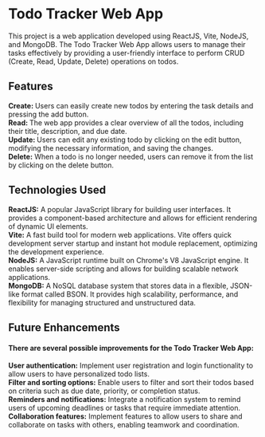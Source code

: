 # Todo Tracker Web App

This project is a web application developed using ReactJS, Vite, NodeJS, and MongoDB. The Todo Tracker Web App allows users to manage their tasks effectively by providing a user-friendly interface to perform CRUD (Create, Read, Update, Delete) operations on todos.

## Features

<b> Create: </b>
Users can easily create new todos by entering the task details and pressing the add button. <br/>
<b> Read: </b>
The web app provides a clear overview of all the todos, including their title, description, and due date. <br/>
<b> Update: </b>
Users can edit any existing todo by clicking on the edit button, modifying the necessary information, and saving the changes. <br/>
<b> Delete:</b>
When a todo is no longer needed, users can remove it from the list by clicking on the delete button. <br/>

## Technologies Used

<b> ReactJS:</b> A popular JavaScript library for building user interfaces. It provides a component-based architecture and allows for efficient rendering of dynamic UI elements. <br/>
<b> Vite:</b> A fast build tool for modern web applications. Vite offers quick development server startup and instant hot module replacement, optimizing the development experience. <br/>
<b> NodeJS:</b> A JavaScript runtime built on Chrome's V8 JavaScript engine. It enables server-side scripting and allows for building scalable network applications. <br/>
<b> MongoDB:</b> A NoSQL database system that stores data in a flexible, JSON-like format called BSON. It provides high scalability, performance, and flexibility for managing structured and unstructured data. <br/>

## Future Enhancements

#### There are several possible improvements for the Todo Tracker Web App:

<b>User authentication:</b> Implement user registration and login functionality to allow users to have personalized todo lists. <br />
<b>Filter and sorting options:</b> Enable users to filter and sort their todos based on criteria such as due date, priority, or completion status. <br />
<b>Reminders and notifications:</b> Integrate a notification system to remind users of upcoming deadlines or tasks that require immediate attention. <br />
<b>Collaboration features:</b> Implement features to allow users to share and collaborate on tasks with others, enabling teamwork and coordination. <br />
